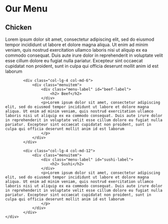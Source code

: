 <!DOCTYPE html>
<html lang="en">
<head>
	<meta charset="utf-8">
	<meta name="viewport" content="width=device-width",initial-scale=1>
	<title>Chinese Restaurant Menu</title>
	<link rel="stylesheet" type="text/css" href="stylesheet.css">
</head>

<body>

<h1> Our Menu</h1>	

<div class="row">
	<div class="spacing">
  			<div class="col-lg-4 col-md-6">
  				<div class="menuitem">
  					<div class="menu-label" id="chicken-label">
  						<h2> Chicken</h2>
  					</div>
					<p>Lorem ipsum dolor sit amet, consectetur adipiscing elit, sed do eiusmod tempor incididunt ut labore et dolore magna aliqua. Ut enim ad minim veniam, quis nostrud exercitation ullamco laboris nisi ut aliquip ex ea commodo consequat. Duis aute irure dolor in reprehenderit in voluptate velit esse cillum dolore eu fugiat nulla pariatur. Excepteur sint occaecat cupidatat non proident, sunt in culpa qui officia deserunt mollit anim id est laborum
					</p>
				</div>
			</div>

			<div class="col-lg-4 col-md-6">
  				<div class="menuitem">
  					<div class="menu-label" id="beef-label">
  						<h2> Beef</h2>
  					</div>
					<p>Lorem ipsum dolor sit amet, consectetur adipiscing elit, sed do eiusmod tempor incididunt ut labore et dolore magna aliqua. Ut enim ad minim veniam, quis nostrud exercitation ullamco laboris nisi ut aliquip ex ea commodo consequat. Duis aute irure dolor in reprehenderit in voluptate velit esse cillum dolore eu fugiat nulla pariatur. Excepteur sint occaecat cupidatat non proident, sunt in culpa qui officia deserunt mollit anim id est laborum
					</p>
				</div>
			</div>

			<div class="col-lg-4 col-md-12">
  				<div class="menuitem">
  					<div class="menu-label" id="sushi-label">
  						<h2> Sushi</h2>
  					</div>
					<p>Lorem ipsum dolor sit amet, consectetur adipiscing elit, sed do eiusmod tempor incididunt ut labore et dolore magna aliqua. Ut enim ad minim veniam, quis nostrud exercitation ullamco laboris nisi ut aliquip ex ea commodo consequat. Duis aute irure dolor in reprehenderit in voluptate velit esse cillum dolore eu fugiat nulla pariatur. Excepteur sint occaecat cupidatat non proident, sunt in culpa qui officia deserunt mollit anim id est laborum
					</p>
				</div>
			</div>
	</div>
</body>
</html>
